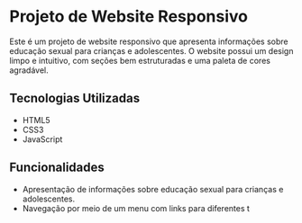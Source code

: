 # Projeto de Website Responsivo

Este é um projeto de website responsivo que apresenta informações sobre educação sexual para crianças e adolescentes. O website possui um design limpo e intuitivo, com seções bem estruturadas e uma paleta de cores agradável.

## Tecnologias Utilizadas

- HTML5
- CSS3
- JavaScript

## Funcionalidades

- Apresentação de informações sobre educação sexual para crianças e adolescentes.
- Navegação por meio de um menu com links para diferentes t
